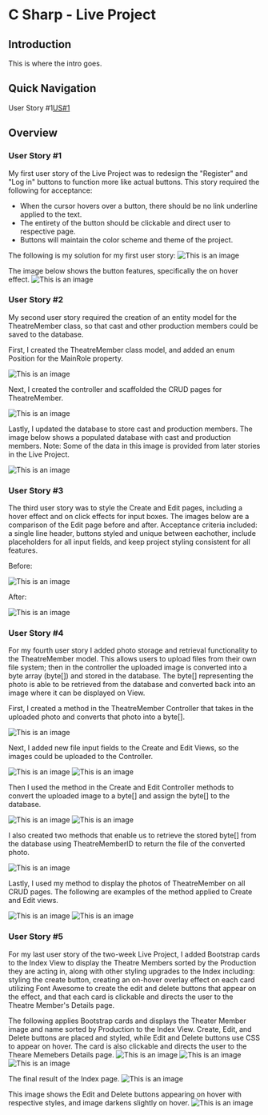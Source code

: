 # C Sharp - Live Project

## Introduction
This is where the intro goes.

## Quick Navigation
User Story #1[US#1](https://github.com/tbon27/CSharp-LiveProject#user-story-1)
## Overview

### User Story #1

My first user story of the Live Project was to redesign the "Register" and "Log in" buttons to function more like actual buttons. 
This story required the following for acceptance: 
- When the cursor hovers over a button, there should be no link underline applied to the text. 
- The entirety of the button should be clickable and direct user to respective page. 
- Buttons will maintain the color scheme and theme of the project.

The following is my solution for my first user story:
![This is an image](https://github.com/tbon27/CSharp-LiveProject/blob/main/images/story1/US1-SNIP.png)

The image below shows the button features, specifically the on hover effect.
![This is an image](https://github.com/tbon27/CSharp-LiveProject/blob/main/images/story1/US1-SS.png)

### User Story #2

My second user story required the creation of an entity model for the TheatreMember class, so that cast and other production members could be saved to the database.

First, I created the TheatreMember class model, and added an enum Position for the MainRole property.

![This is an image](https://github.com/tbon27/CSharp-LiveProject/blob/main/images/story2/US2-SNIP.png)

Next, I created the controller and scaffolded the CRUD pages for TheatreMember.

![This is an image](https://github.com/tbon27/CSharp-LiveProject/blob/main/images/story2/US2-SNIP2a.png)

Lastly, I updated the database to store cast and production members. The image below shows a populated database with cast and production members. Note: Some of the data in this image is provided from later stories in the Live Project.

![This is an image](https://github.com/tbon27/CSharp-LiveProject/blob/main/images/story2/US2-SNIP3a.png)

### User Story #3

The third user story was to style the Create and Edit pages, including a hover effect and on click effects for input boxes. The images below are a comparison of the Edit page before and after. Acceptance criteria included: a single line header, buttons styled and unique between eachother, include placeholders for all input fields, and keep project styling consistent for all features.

Before:

![This is an image](https://github.com/tbon27/CSharp-LiveProject/blob/main/images/story3/US3-SS2b.png)

After:

![This is an image](https://github.com/tbon27/CSharp-LiveProject/blob/main/images/story3/US3-SS1b.png)

### User Story #4

For my fourth user story I added photo storage and retrieval functionality to the TheatreMember model. This allows users to upload files from their own file system; then in the controller the uploaded image is converted into a byte array (byte[]) and stored in the database. The byte[] representing the photo is able to be retrieved from the database and converted back into an image where it can be displayed on View.

First, I created a method in the TheatreMember Controller that takes in the uploaded photo and converts that photo into a byte[].

![This is an image](https://github.com/tbon27/CSharp-LiveProject/blob/main/images/story4/US4-SNIP1a.png)

Next, I added new file input fields to the Create and Edit Views, so the images could be uploaded to the Controller. 

![This is an image](https://github.com/tbon27/CSharp-LiveProject/blob/main/images/story4/US4-SS-CREATE.png)
![This is an image](https://github.com/tbon27/CSharp-LiveProject/blob/main/images/story4/US4-SNIP4.png)

Then I used the method in the Create and Edit Controller methods to convert the uploaded image to a byte[] and assign the byte[] to the database.

![This is an image](https://github.com/tbon27/CSharp-LiveProject/blob/main/images/story4/US4-SNIP-CREATE.png)
![This is an image](https://github.com/tbon27/CSharp-LiveProject/blob/main/images/story4/US4-SNIP-EDIT.png)

I also created two methods that enable us to retrieve the stored byte[] from the database using TheatreMemberID to return the file of the converted photo.

![This is an image](https://github.com/tbon27/CSharp-LiveProject/blob/main/images/story4/US4-othermethods.png)

Lastly, I used my method to display the photos of TheatreMember on all CRUD pages. The following are examples of the method applied to Create and Edit views.

![This is an image](https://github.com/tbon27/CSharp-LiveProject/blob/main/images/story4/US4-DisplayCreate.png)
![This is an image](https://github.com/tbon27/CSharp-LiveProject/blob/main/images/story4/US4-DisplayEdit.png)

### User Story #5

For my last user story of the two-week Live Project, I added Bootstrap cards to the Index View to display the Theatre Members sorted by the Production they are acting in, along with other styling upgrades to the Index including: styling the create button, creating an on-hover overlay effect on each card utilizing Font Awesome to create the edit and delete buttons that appear on the effect, and that each card is clickable and directs the user to the Theatre Member's Details page.

The following applies Bootstrap cards and displays the Theater Member image and name sorted by Production to the Index View. Create, Edit, and Delete buttons are placed and styled, while Edit and Delete buttons use CSS to appear on hover. The card is also clickable and directs the user to the Theare Memebers Details page. 
![This is an image](https://github.com/tbon27/CSharp-LiveProject/blob/main/images/story5/US5-SNIP1a.png)
![This is an image](https://github.com/tbon27/CSharp-LiveProject/blob/main/images/story5/US5-SNIP2a.png)
![This is an image](https://github.com/tbon27/CSharp-LiveProject/blob/main/images/story5/US5-SNIP3a.png)

The final result of the Index page.
![This is an image](https://github.com/tbon27/CSharp-LiveProject/blob/main/images/story5/US5-SSb.png)

This image shows the Edit and Delete buttons appearing on hover with respective styles, and image darkens slightly on hover.
![This is an image](https://github.com/tbon27/CSharp-LiveProject/blob/main/images/story5/US5-SSc.png)
